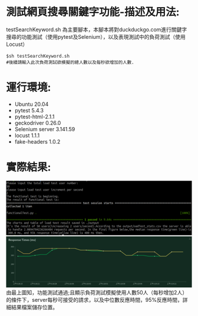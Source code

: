 # 測試網頁搜尋關鍵字功能-描述及用法:
testSearchKeyword.sh 為主要腳本，本腳本將對duckduckgo.com進行關鍵字搜尋的功能測試（使用pytest及Selenium），以及表現測試中的負荷測試（使用Locust）



    $sh testSearchKeyword.sh
    #後續請輸入此次負荷測試欲模擬的總人數以及每秒欲增加的人數.

# 運行環境:

  * Ubuntu 20.04 
  * pytest 5.4.3
  * pytest-html-2.1.1
  * geckodriver 0.26.0
  * Selenium server 3.141.59
  * locust 1.1.1
  * fake-headers 1.0.2

# 實際結果:
![image](https://github.com/k-eeer/Testing/blob/main/simpleWebTest/output/demo.png)
![image](https://github.com/k-eeer/Testing/blob/main/simpleWebTest/output/responseTimes(ms).png)
由最上圖知，功能測試通過;且顯示負荷測試模擬使用人數50人（每秒增加2人）的條件下，server每秒可接受的請求，以及中位數反應時間，95%反應時間，詳細結果檔案儲存位置。



